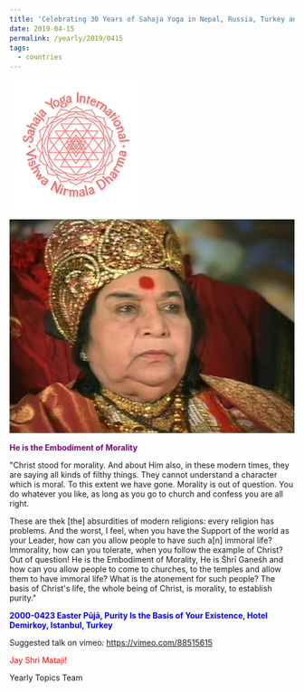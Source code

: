 ```yaml
---
title: 'Celebrating 30 Years of Sahaja Yoga in Nepal, Russia, Turkey and Ukraine, Post 11'
date: 2019-04-15
permalink: /yearly/2019/0415
tags:
  - countries
---
```


![PICTURE 9](/images/image9.png)

<div style="text-align: center"><img src="/images/image14.png" /></div>

<p style="color:purple; text-align:left;">
<b>He is the Embodiment of Morality</b><br>
</p>

"Christ stood for morality. And about Him also, in these modern times, they are saying all kinds of filthy things. They cannot understand a character which is moral. To this extent we have gone. Morality is out of question. You do whatever you like, as long as you go to church and confess you are all right. 

These are thek [the] absurdities of modern religions: every religion has problems. And the worst, I feel, when you have the Support of the world as your Leader, how can you allow people to have such a[n] immoral life? Immorality, how can you tolerate, when you follow the example of Christ? Out of question! He is the Embodiment of Morality, He is Śhrī Gaṇeśh and how can you allow people to come to churches, to the temples and allow them to have immoral life? What is the atonement for such people? The basis of Christ's life, the whole being of Christ, is morality, to establish purity."
 
<p style="color:blue;">
<b>2000-0423 Easter Pūjā, Purity Is the Basis of Your Existence, Hotel Demirkoy, Istanbul, Turkey</b>
</p>

Suggested talk on vimeo: <a href="https://vimeo.com/88515615"> https://vimeo.com/88515615</a>

<p style="color:red;">Jay Shri Mataji!<br></p>

Yearly Topics Team